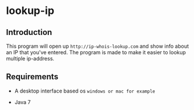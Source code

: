 lookup-ip
=========
## Introduction

This program will open up `http://ip-whois-lookup.com` and show info about an IP that you've entered.
The program is made to make it easier to lookup multiple ip-address.


## Requirements

* A desktop interface based os `windows or mac for example`

* Java 7
